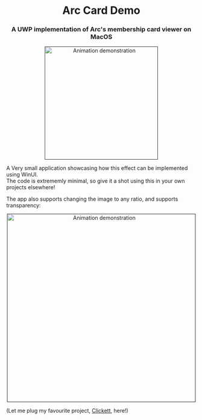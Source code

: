 <div align="center">
  <h1>Arc Card Demo</h1>
  <h3>A UWP implementation of Arc's membership card viewer on MacOS</h3>
  <a href="">
    <img src="https://github.com/NathanDagDane/Arc-Card-Demo/assets/93830135/1086917a-890a-4212-a7fa-e92a5d95f733" alt="Animation demonstration" width="300">
  </a>
</div>

A Very small application showcasing how this effect can be implemented using WinUI.</br>
The code is extrememly minimal, so give it a shot using this in your own projects elsewhere!

The app also supports changing the image to any ratio, and supports transparency:

<div align="center">
  <a href="">
    <img src="https://github.com/user-attachments/assets/5b0e13b7-98ee-43a0-8ebc-4ad62d9d285c" alt="Animation demonstration" width="500">
  </a>
</div>

(Let me plug my favourite project, [Clickett](https://github.com/NathanDagDane/Clickett), here!)
